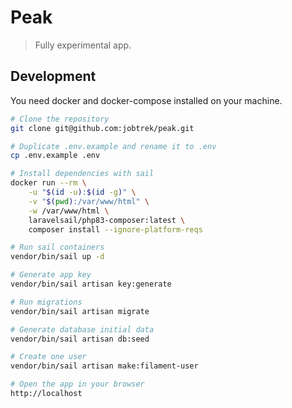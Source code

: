 # Peak

> Fully experimental app.

## Development

You need docker and docker-compose installed on your machine.

```bash
# Clone the repository
git clone git@github.com:jobtrek/peak.git

# Duplicate .env.example and rename it to .env
cp .env.example .env

# Install dependencies with sail
docker run --rm \
    -u "$(id -u):$(id -g)" \
    -v "$(pwd):/var/www/html" \
    -w /var/www/html \
    laravelsail/php83-composer:latest \
    composer install --ignore-platform-reqs

# Run sail containers
vendor/bin/sail up -d

# Generate app key
vendor/bin/sail artisan key:generate

# Run migrations
vendor/bin/sail artisan migrate

# Generate database initial data
vendor/bin/sail artisan db:seed

# Create one user
vendor/bin/sail artisan make:filament-user

# Open the app in your browser
http://localhost
```

